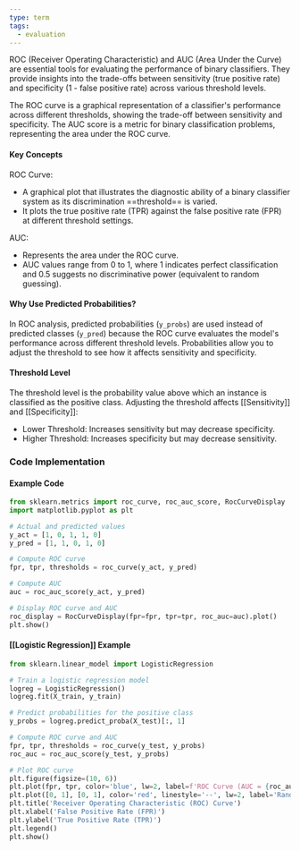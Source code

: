 ```yaml
---
type: term
tags:
  - evaluation
---
```

ROC (Receiver Operating Characteristic) and AUC (Area Under the Curve) are essential tools for evaluating the performance of binary classifiers. They provide insights into the trade-offs between sensitivity (true positive rate) and specificity (1 - false positive rate) across various threshold levels.

The ROC curve is a graphical representation of a classifier's performance across different thresholds, showing the trade-off between sensitivity and specificity. The AUC score is a metric for binary classification problems, representing the area under the ROC curve.

#### Key Concepts

ROC Curve: 
  - A graphical plot that illustrates the diagnostic ability of a binary classifier system as its discrimination ==threshold== is varied.
  - It plots the true positive rate (TPR) against the false positive rate (FPR) at different threshold settings.

AUC:
  - Represents the area under the ROC curve.
  - AUC values range from 0 to 1, where 1 indicates perfect classification and 0.5 suggests no discriminative power (equivalent to random guessing).

#### Why Use Predicted Probabilities?

In ROC analysis, predicted probabilities (`y_probs`) are used instead of predicted classes (`y_pred`) because the ROC curve evaluates the model's performance across different threshold levels. Probabilities allow you to adjust the threshold to see how it affects sensitivity and specificity.

#### Threshold Level

The threshold level is the probability value above which an instance is classified as the positive class. Adjusting the threshold affects [[Sensitivity]] and [[Specificity]]:
  - Lower Threshold: Increases sensitivity but may decrease specificity.
  - Higher Threshold: Increases specificity but may decrease sensitivity.

### Code Implementation

#### Example Code

```python
from sklearn.metrics import roc_curve, roc_auc_score, RocCurveDisplay
import matplotlib.pyplot as plt

# Actual and predicted values
y_act = [1, 0, 1, 1, 0]
y_pred = [1, 1, 0, 1, 0]

# Compute ROC curve
fpr, tpr, thresholds = roc_curve(y_act, y_pred)

# Compute AUC
auc = roc_auc_score(y_act, y_pred)

# Display ROC curve and AUC
roc_display = RocCurveDisplay(fpr=fpr, tpr=tpr, roc_auc=auc).plot()
plt.show()
```

#### [[Logistic Regression]] Example

```python
from sklearn.linear_model import LogisticRegression

# Train a logistic regression model
logreg = LogisticRegression()
logreg.fit(X_train, y_train)

# Predict probabilities for the positive class
y_probs = logreg.predict_proba(X_test)[:, 1]

# Compute ROC curve and AUC
fpr, tpr, thresholds = roc_curve(y_test, y_probs)
roc_auc = roc_auc_score(y_test, y_probs)

# Plot ROC curve
plt.figure(figsize=(10, 6))
plt.plot(fpr, tpr, color='blue', lw=2, label=f'ROC Curve (AUC = {roc_auc:.2f})')
plt.plot([0, 1], [0, 1], color='red', linestyle='--', lw=2, label='Random Guessing')
plt.title('Receiver Operating Characteristic (ROC) Curve')
plt.xlabel('False Positive Rate (FPR)')
plt.ylabel('True Positive Rate (TPR)')
plt.legend()
plt.show()
```
